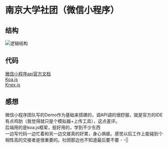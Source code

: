 # 南京大学社团（微信小程序） 

## 结构  
![逻辑结构](http://on-img.com/chart_image/5b4ee615e4b08d3622837503.png)

## 代码  
[微信小程序api官方文档](https://developers.weixin.qq.com/miniprogram/dev/api/)  
[Koa.js](https://www.npmjs.com/package/koa)  
[Knex.js](https://knexjs.org/)  


## 感想  
微信小程序团队写的Demo作为基础来搭建的，调API调的很舒服，就是官方的IDE有点鸡肋（我觉得就只是个模拟器+上传工具），这点差评。  
后端用的是koa.js框架，挺好用的，学到不少东西  
一边写代码一边忙着和另一边交接真的好累，身心俱疲。感觉以后工作上能碰到个相性高的交接者是很重要的。社团那边也不知道最后要不要 - -||  
